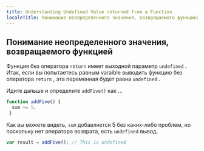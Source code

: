 ```yaml
---
title: Understanding Undefined Value returned from a Function
localeTitle: Понимание неопределенного значения, возвращаемого функцией
---
```

## Понимание неопределенного значения, возвращаемого функцией

Функция без оператора `return` имеет выходной параметр `undefined` . Итак, если вы попытаетесь равным varaible выводить функцию без оператора `return` , эта переменная будет равна `undefined` .

Идите дальше и определите `addFive()` как ...

```javascript
function addFive() { 
  sum += 5; 
 } 
```

Как вы можете видеть, `sum` добавляется 5 без каких-либо проблем, но поскольку нет оператора возврата, есть `undefined` вывод.

```javascript
var result = addFive(); // This is undefined 

```